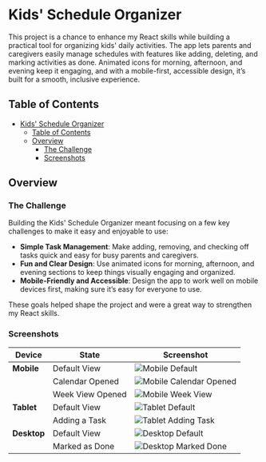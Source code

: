 # Kids' Schedule Organizer

This project is a chance to enhance my React skills while building a practical tool for organizing kids' daily activities. The app lets parents and caregivers easily manage schedules with features like adding, deleting, and marking activities as done. Animated icons for morning, afternoon, and evening keep it engaging, and with a mobile-first, accessible design, it’s built for a smooth, inclusive experience.

## Table of Contents

- [Kids' Schedule Organizer](#kids-schedule-organizer)
  - [Table of Contents](#table-of-contents)
  - [Overview](#overview)
    - [The Challenge](#the-challenge)
    - [Screenshots](#screenshots)

## Overview

### The Challenge

Building the Kids' Schedule Organizer meant focusing on a few key challenges to make it easy and enjoyable to use:

- **Simple Task Management**: Make adding, removing, and checking off tasks quick and easy for busy parents and caregivers.
- **Fun and Clear Design**: Use animated icons for morning, afternoon, and evening sections to keep things visually engaging and organized.
- **Mobile-Friendly and Accessible**: Design the app to work well on mobile devices first, making sure it’s easy for everyone to use.

These goals helped shape the project and were a great way to strengthen my React skills.

### Screenshots

| Device      | State            | Screenshot                                                                   |
| ----------- | ---------------- | ---------------------------------------------------------------------------- |
| **Mobile**  | Default View     | ![Mobile Default](src/assets/screenshots/mobile-default-screenshot.png)      |
|             | Calendar Opened  | ![Mobile Calendar Opened](src/assets/screenshots/mobile-calendar-opened.png) |
|             | Week View Opened | ![Mobile Week View](src/assets/screenshots/mobile-week-view.png)             |
| **Tablet**  | Default View     | ![Tablet Default](src/assets/screenshots/tablet-default-screenshot.png)      |
|             | Adding a Task    | ![Tablet Adding Task](src/assets/screenshots/tablet-add-task.png)            |
| **Desktop** | Default View     | ![Desktop Default](src/assets/screenshots/desktop-default-screenshot.png)    |
|             | Marked as Done   | ![Desktop Marked Done](src/assets/screenshots/desktop-marked-done.png)       |
